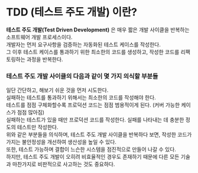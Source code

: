 # TDD (테스트 주도 개발) 이란?

**테스트 주도 개발(Test Driven Development)** 은 매우 짧은 개발 사이클을 반복하는 소프트웨어 개발 프로세스이다.  
개발자는 먼저 요구사항을 검증하는 자동화된 테스트 케이스를 작성한다.  
그 이후 테스트 케이스를 통과하기 위한 최소한의 코드를 생성하고, 작성한 코드를 리팩토링하는 과정을 반복한다.  

### 테스트 주도 개발 사이클의 다음과 같이 몇 가지 의식할 부분들

일단 간단하고, 해보기 쉬운 것을 먼저 시도한다.  
실패하는 테스트를 통과하기 위해서는 최소한의 코드를 작성해야 한다.  
테스트를 점점 구체화할수록 프로덕션 코드는 점점 범용적이게 된다. (커버 가능한 케이스가 점점 많아짐)  
실패하는 테스트가 있을 때만 프로덕션 코드를 작성한다. 실패를 나타내는 데 충분한 정도의 테스트만 작성한다.  
위와 같은 부분들을 의식하며, 테스트 주도 개발 사이클을 반복하다 보면, 작성한 코드가 가지는 불안정성을 개선하여 생산성을 높일 수 있다.  
또한, 테스트 가능하며 결합이 느슨한 시스템을 점진적으로 만들어 나갈 수 있다.  
하지만, 테스트 주도 개발이 오히려 비효율적인 경우도 존재하기 때문에 다른 모든 기술과 마찬가지로 비판적으로 사고하는 것도 중요하다.  
